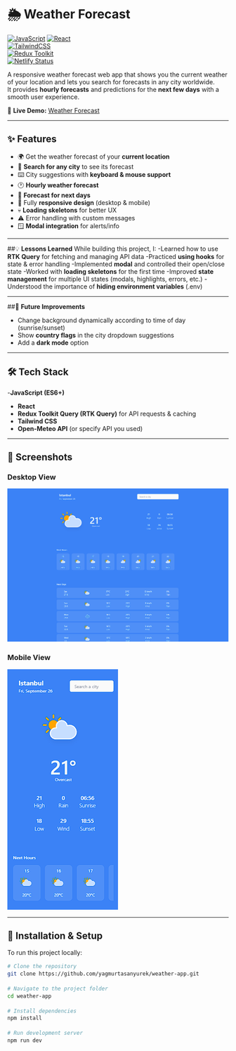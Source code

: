 # 🌦️ Weather Forecast

[![JavaScript](https://img.shields.io/badge/JavaScript-F7DF1E?style=for-the-badge&logo=javascript&logoColor=black)](https://developer.mozilla.org/en-US/docs/Web/JavaScript)
[![React](https://img.shields.io/badge/React-20232A?style=for-the-badge&logo=react&logoColor=61DAFB)](https://react.dev/)  
[![TailwindCSS](https://img.shields.io/badge/TailwindCSS-38B2AC?style=for-the-badge&logo=tailwind-css&logoColor=white)](https://tailwindcss.com/)  
[![Redux Toolkit](https://img.shields.io/badge/Redux%20Toolkit-764ABC?style=for-the-badge&logo=redux&logoColor=white)](https://redux-toolkit.js.org/)  
[![Netlify Status](https://img.shields.io/badge/Deployed%20on-Netlify-00C7B7?style=for-the-badge&logo=netlify&logoColor=white)](https://weatherforecastbyyagmur.netlify.app/)  

A responsive weather forecast web app that shows you the current weather of your location and lets you search for forecasts in any city worldwide.  
It provides **hourly forecasts** and predictions for the **next few days** with a smooth user experience.  

🔗 **Live Demo:** [Weather Forecast](https://weatherforecastbyyagmur.netlify.app/)

---

## ✨ Features

- 🌍 Get the weather forecast of your **current location**  
- 🔎 **Search for any city** to see its forecast  
- ⌨️ City suggestions with **keyboard & mouse support**  
- 🕐 **Hourly weather forecast**  
- 📅 **Forecast for next days**  
- 📱 Fully **responsive design** (desktop & mobile)  
- 💀 **Loading skeletons** for better UX  
- ⚠️ Error handling with custom messages  
- 🪟 **Modal integration** for alerts/info  

---

##💡 **Lessons Learned**
While building this project, I:
-Learned how to use **RTK Query** for fetching and managing API data
-Practiced **using hooks** for state & error handling
-Implemented **modal** and controlled their open/close state
-Worked with **loading skeletons** for the first time
-Improved **state management** for multiple UI states (modals, highlights, errors, etc.)
-Understood the importance of **hiding environment variables** (.env)

---

##🔮 **Future Improvements**
- Change background dynamically according to time of day (sunrise/sunset)
- Show **country flags** in the city dropdown suggestions
- Add a **dark mode** option

---

## 🛠️ Tech Stack

-**JavaScript (ES6+)**  
- **React**  
- **Redux Toolkit Query (RTK Query)** for API requests & caching  
- **Tailwind CSS**  
- **Open-Meteo API** (or specify API you used)  

---

## 📸 Screenshots

### Desktop View
![App Screenshot – Desktop](weather-screenshot-desktop.png)

### Mobile View
![App Screenshot – Mobile](weather-screenshot-mobile.png)


---

## 🚀 Installation & Setup

To run this project locally:

```bash
# Clone the repository
git clone https://github.com/yagmurtasanyurek/weather-app.git

# Navigate to the project folder
cd weather-app

# Install dependencies
npm install

# Run development server
npm run dev


